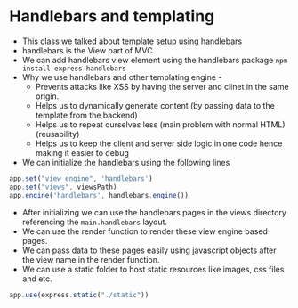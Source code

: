 # Handlebars and templating

- This class we talked about template setup using handlebars
- handlebars is the View part of MVC
- We can add handlebars view element using the handlebars package `npm install express-handlebars`
- Why we use handlebars and other templating engine -
    - Prevents attacks like XSS by having the server and clinet in the same origin. 
    - Helps us to dynamically generate content (by passing data to the template from the backend)
    - Helps us to repeat ourselves less (main problem with normal HTML) (reusability)
    - Helps us to keep the client and server side logic in one code hence making it easier to debug
- We can initialize the handlebars using the following lines
```js
app.set("view engine", 'handlebars')
app.set("views", viewsPath)
app.engine('handlebars', handlebars.engine())
```
- After initializing we can use the handlebars pages in the views directory referencing the `main.handlebars` layout.
- We can use the render function to render these view engine based pages.
- We can pass data to these pages easily using javascript objects after the view name in the render function.
- We can use a static folder to host static resources like images, css files and etc.
```js
app.use(express.static("./static"))
```
